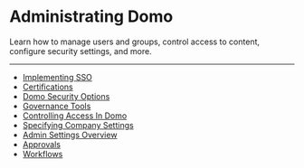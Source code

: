 


Administrating Domo
===================

Learn how to manage users and groups, control access to content, configure security settings, and more.
***
* [Implementing SSO](../../raw_kb/category/implementing_sso/index.html)
* [Certifications](../../raw_kb/category/certifications/index.html)
* [Domo Security Options](../../raw_kb/category/domo_security_options/index.html)
* [Governance Tools](../../raw_kb/category/governance_tools/index.html)
* [Controlling Access In Domo](../../raw_kb/category/controlling_access_in_domo/index.html)
* [Specifying Company Settings](../../raw_kb/category/specifying_company_settings/index.html)
* [Admin Settings Overview](../../raw_kb/category/admin_settings_overview/index.html)
* [Approvals](../../raw_kb/category/approvals/index.html)
* [Workflows](../../raw_kb/category/workflows/index.html)
